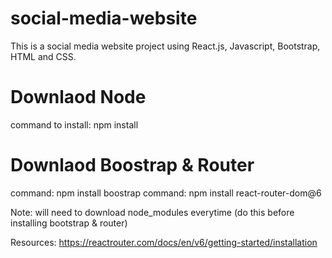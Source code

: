 # social-media-website
This is a social media website project using React.js, Javascript, Bootstrap, HTML and CSS.

# Downlaod Node
command to install: npm install

# Downlaod Boostrap & Router
command: npm install boostrap
command: npm install react-router-dom@6

Note: will need to download node_modules everytime (do this before installing bootstrap & router)

Resources: https://reactrouter.com/docs/en/v6/getting-started/installation
